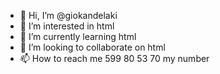 - 👋 Hi, I’m @giokandelaki
- 👀 I’m interested in html
- 🌱 I’m currently learning html
- 💞️ I’m looking to collaborate on html
- 📫 How to reach me 599 80 53 70 my number

<!---
giokandelaki/giokandelaki is a ✨ special ✨ repository because its `README.md` (this file) appears on your GitHub profile.
You can click the Preview link to take a look at your changes.
--->
